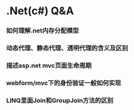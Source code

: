 .Net(c#) Q&A
====

### 如何理解.net内存分配模型

### 动态代理、静态代理、透明代理的含义及区别

### 描述asp.net mvc页面生命周期

### webform/mvc下的身份验证一般如何实现

### LINQ里面Join和GroupJoin方法的区别




